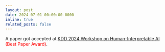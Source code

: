 ```yaml
---
layout: post
date: 2024-07-01 00:00:00-0000
inline: true
related_posts: false
---
```


A paper got accepted at <a href='https://human-interpretable-ai.github.io'>KDD 2024 Workshop on Human-Interpretable AI</a> <FONT COLOR="#FF0000">(Best Paper Award)</FONT>.